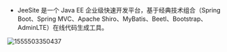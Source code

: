 - JeeSite 是一个 Java EE 企业级快速开发平台，基于经典技术组合（Spring Boot、Spring MVC、Apache Shiro、MyBatis、Beetl、Bootstrap、AdminLTE）在线代码生成工具。

![1555503350437](E:\课程文件\markdown\image\%5CUsers%5Cvip87%5CAppData%5CRoaming%5CTypora%5Ctypora-user-images%5C1555503350437.png)